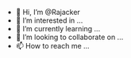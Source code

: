 - 👋 Hi, I’m @Rajacker
- 👀 I’m interested in ...
- 🌱 I’m currently learning ...
- 💞️ I’m looking to collaborate on ...
- 📫 How to reach me ...

<!---
Rajacker/Rajacker is a ✨ special ✨ repository because its `README.md` (this file) appears on your GitHub profile.
You can click the Preview link to take a look at your changes.
--->
